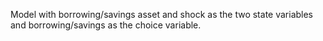 Model with borrowing/savings asset and shock as the two state variables and borrowing/savings as the choice variable.
